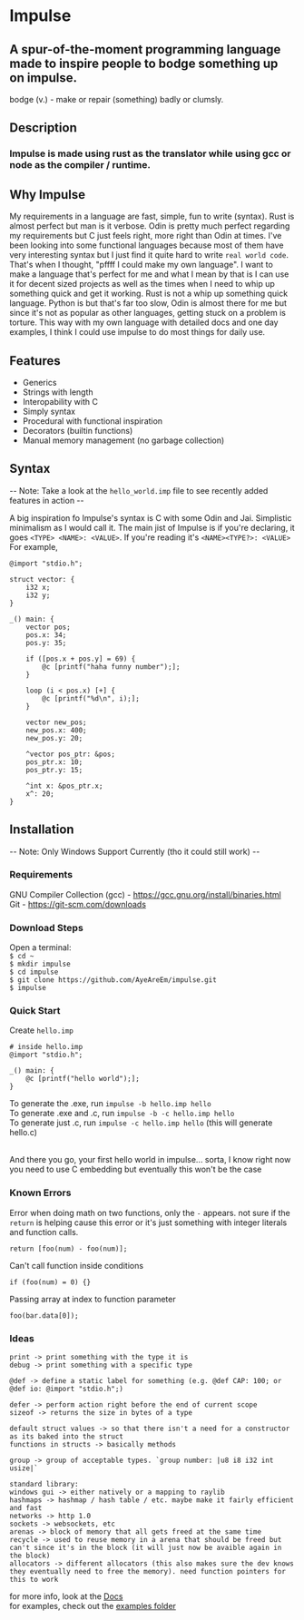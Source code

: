 # Impulse
## A spur-of-the-moment programming language made to inspire people to bodge something up on impulse.
bodge (v.) - make or repair (something) badly or clumsly.

## Description
### Impulse is made using rust as the translator while using gcc or node as the compiler / runtime.

## Why Impulse
My requirements in a language are fast, simple, fun to write (syntax). Rust is almost perfect but man is it verbose. Odin is pretty much perfect regarding my requirements but
C just feels right, more right than Odin at times. I've been looking into some functional languages because most of them have very interesting syntax but I just find it quite hard to
write `real world code`. That's when I thought, "pffff I could make my own language". I want to make a language that's perfect for me and what I mean by that is I can use it for decent sized projects
as well as the times when I need to whip up something quick and get it working.
Rust is not a whip up something quick language. Python is but that's far too slow, Odin is almost there for me but since it's not as popular as other languages, getting stuck on a problem is torture.
This way with my own language with detailed docs and one day examples, I think I could use impulse to do most things for daily use.

## Features
- Generics
- Strings with length
- Interopability with C
- Simply syntax
- Procedural with functional inspiration
- Decorators (builtin functions)
- Manual memory management (no garbage collection)

## Syntax
-- Note: Take a look at the `hello_world.imp` file to see recently added features in action --<br>

A big inspiration fo Impulse's syntax is C with some Odin and Jai. Simplistic minimalism as I would call it.
The main jist of Impulse is if you're declaring, it goes `<TYPE> <NAME>: <VALUE>`. If you're reading it's `<NAME><TYPE?>: <VALUE>`
<br>
For example,
```
@import "stdio.h";

struct vector: {
    i32 x;
    i32 y;
}

_() main: {
    vector pos;
    pos.x: 34;
    pos.y: 35;

    if ([pos.x + pos.y] = 69) {
        @c [printf("haha funny number");];
    }

    loop (i < pos.x) [+] {
        @c [printf("%d\n", i);];
    }

    vector new_pos;
    new_pos.x: 400;
    new_pos.y: 20;

    ^vector pos_ptr: &pos;
    pos_ptr.x: 10;
    pos_ptr.y: 15;

    ^int x: &pos_ptr.x;
    x^: 20;
}
```

## Installation
-- Note: Only Windows Support Currently (tho it could still work) --

### Requirements
GNU Compiler Collection (gcc) - <a href="https://gcc.gnu.org/install/binaries.html">https://gcc.gnu.org/install/binaries.html</a><br>
Git - <a href="https://git-scm.com/downloads">https://git-scm.com/downloads</a>

### Download Steps
Open a terminal:<br>
`$ cd ~`<br>
`$ mkdir impulse`<br>
`$ cd impulse`<br>
`$ git clone https://github.com/AyeAreEm/impulse.git`<br>
`$ impulse`

### Quick Start
Create `hello.imp`<br>
```
# inside hello.imp
@import "stdio.h";

_() main: {
    @c [printf("hello world");];
}

```
To generate the .exe, run `impulse -b hello.imp hello`<br>
To generate .exe and .c, run `impulse -b -c hello.imp hello`<br>
To generate just .c, run `impulse -c hello.imp hello` (this will generate hello.c)<br><br>

And there you go, your first hello world in impulse... sorta, I know right now you need to use C embedding but eventually this won't be the case 

### Known Errors
Error when doing math on two functions, only the `-` appears. not sure if the `return` is helping cause this error or it's just something with integer literals and function calls.
```
return [foo(num) - foo(num)];
```

Can't call function inside conditions
```
if (foo(num) = 0) {}
```

Passing array at index to function parameter
```
foo(bar.data[0]);
```

### Ideas
```
print -> print something with the type it is
debug -> print something with a specific type

@def -> define a static label for something (e.g. @def CAP: 100; or @def io: @import "stdio.h";)

defer -> perform action right before the end of current scope
sizeof -> returns the size in bytes of a type

default struct values -> so that there isn't a need for a constructor as its baked into the struct
functions in structs -> basically methods

group -> group of acceptable types. `group number: |u8 i8 i32 int usize|`

standard library:
windows gui -> either natively or a mapping to raylib
hashmaps -> hashmap / hash table / etc. maybe make it fairly efficient and fast
networks -> http 1.0
sockets -> websockets, etc
arenas -> block of memory that all gets freed at the same time
recycle -> used to reuse memory in a arena that should be freed but can't since it's in the block (it will just now be avaible again in the block)
allocators -> different allocators (this also makes sure the dev knows they eventually need to free the memory). need function pointers for this to work
```
for more info, look at the <a href="./DOCS/DOCS.md">Docs</a><br>
for examples, check out the <a href="./examples">examples folder</a>
